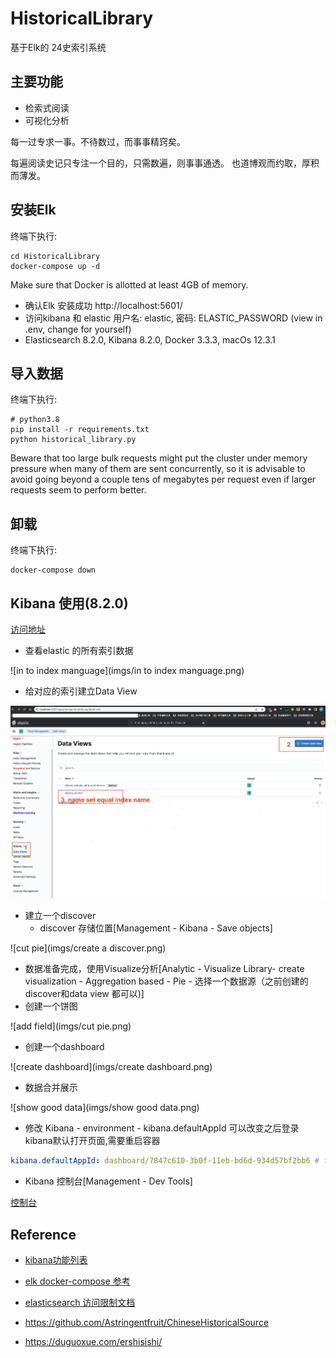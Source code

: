 # HistoricalLibrary
基于Elk的 24史索引系统

## 主要功能
- 检索式阅读
- 可视化分析

每一过专求一事。不待数过，而事事精窍矣。

每遍阅读史记只专注一个目的，只需数遍，则事事通透。 也道博观而约取，厚积而薄发。

## 安装Elk
终端下执行:
```shell
cd HistoricalLibrary
docker-compose up -d
```
Make sure that Docker is allotted at least 4GB of memory.

- 确认Elk 安装成功 http://localhost:5601/
- 访问kibana 和 elastic 用户名: elastic, 密码: ELASTIC_PASSWORD (view in .env, change for yourself)
- Elasticsearch 8.2.0, Kibana 8.2.0, Docker 3.3.3, macOs 12.3.1

## 导入数据
终端下执行:
```shell
# python3.8
pip install -r requirements.txt
python historical_library.py
```
 Beware that too large bulk requests might put the cluster under memory pressure 
 when many of them are sent concurrently, 
 so it is advisable to avoid going beyond a couple tens of megabytes per request 
 even if larger requests seem to perform better.

## 卸载
终端下执行:
```shell
docker-compose down
```

## Kibana 使用(8.2.0)

[访问地址](http://localhost:5601/)

- 查看elastic 的所有索引数据

![in to index manguage](imgs/in to index manguage.png)

- 给对应的索引建立Data View

![data_view](imgs/data_view.png)

- 建立一个discover
  - discover 存储位置[Management - Kibana - Save objects]

![cut pie](imgs/create a discover.png)

- 数据准备完成，使用Visualize分析[Analytic - Visualize Library- create visualization - Aggregation based - Pie - 选择一个数据源（之前创建的discover和data view 都可以)]
- 创建一个饼图

![add field](imgs/cut pie.png)

- 创建一个dashboard

![create dashboard](imgs/create dashboard.png)

- 数据合并展示

![show good data](imgs/show good data.png)

- 修改 Kibana - environment - kibana.defaultAppId 可以改变之后登录kibana默认打开页面,需要重启容器

```yaml
kibana.defaultAppId: dashboard/7847c610-3b0f-11eb-bd6d-934d57bf2bb6 # from databoard url
```

- Kibana 控制台[Management - Dev Tools]

[控制台](http://localhost:5601/app/dev_tools#/console)

## Reference

- [kibana功能列表](https://www.elastic.co/cn/kibana/features)

- [elk docker-compose 参考](https://www.elastic.co/guide/en/elasticsearch/reference/current/docker.html#docker-file)
- [elasticsearch 访问限制文档](https://www.elastic.co/guide/en/elasticsearch/reference/current/tune-for-indexing-speed.html#multiple-workers-threads)
- https://github.com/Astringentfruit/ChineseHistoricalSource
- https://duguoxue.com/ershisishi/

